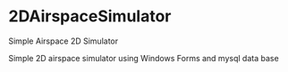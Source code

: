 # 2DAirspaceSimulator
Simple Airspace 2D Simulator

Simple 2D airspace simulator using Windows Forms and mysql data base
